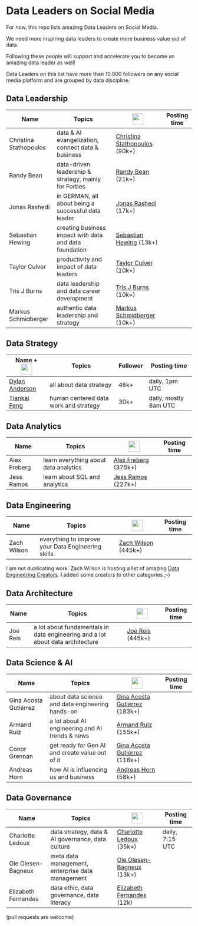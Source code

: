 # Data Leaders on Social Media

For now, this repo lists amazing Data Leaders on Social Media.

We need more inspiring data leaders to create more business value out of data.

Following these people will support and accelerate you to become an amazing data leader as well!

Data Leaders on this list have more than 10.000 followers on any social media platform and are grouped by data discipline.

## Data Leadership

| Name                | Topics                   | <img src="https://upload.wikimedia.org/wikipedia/commons/c/ca/LinkedIn_logo_initials.png" width="30" height="30"/> | Posting time |
|---------------------------|----------------------------------------------------------|---------------------------------------------------|----|
| Christina Stathopoulos    | data & AI evangelization, connect data & business        | [Christina Stathopoulos](https://www.linkedin.com/in/christinastathopoulos) (90k+)     | |
| Randy Bean                | data-driven leadership & strategy, mainly for Forbes     | [Randy Bean](https://www.linkedin.com/in/randybeannvp/) (21k+)                         | |
| Jonas Rashedi             | in GERMAN, all about being a successful data leader     | [Jonas Rashedi](https://www.linkedin.com/in/jonasrashedi/) (17k+)                       | |
| Sebastian Hewing          | creating business impact with data and data foundation   | [Sebastian Hewing](https://www.linkedin.com/in/sebastianhewing/) (13k+)                | |
| Taylor Culver             | productivity and impact of data leaders                  | [Taylor Culver](https://www.linkedin.com/in/taylorculver/) (10k+)                      | |
| Tris J Burns              | data leadership and data career development               | [Tris J Burns](https://www.linkedin.com/in/tristanjburns/) (10k+)                     | |
| Markus Schmidberger       | authentic data leadership and strategy                   | [Markus Schmidberger](https://www.linkedin.com/in/schmidberger/) (10k+)                | |

## Data Strategy

| Name + <img src="https://upload.wikimedia.org/wikipedia/commons/c/ca/LinkedIn_logo_initials.png" width="30" height="30"/>      | Topics         | Follower  | Posting time |
|------------------------------------------------------------------|----------------------------------------|------|------------------------|
| [Dylan Anderson](https://www.linkedin.com/in/dylansjanderson/)   | all about data strategy                | 46k+ | daily, 1pm UTC         |
| [Tiankai Feng](https://www.linkedin.com/in/tiankaifeng/)         | human centered data work and strategy  | 30k+ | daily, mostly 8am UTC  |

## Data Analytics

| Name        | Topics         | <img src="https://upload.wikimedia.org/wikipedia/commons/c/ca/LinkedIn_logo_initials.png" width="30" height="30"/> | Posting time |
|--------------|----------------------------------------------------|------------------------------------------------------------------------------------------------|----|
| Alex Freberg | learn everything about data analytics              | [Alex Freberg](https://www.linkedin.com/in/alex-freberg/) (375k+)                              | |
| Jess Ramos | learn about SQL and analytics                        | [Jess Ramos](https://www.linkedin.com/in/jessramosmsba/) (227k+)                               | |

## Data Engineering

| Name        | Topics         | <img src="https://upload.wikimedia.org/wikipedia/commons/c/ca/LinkedIn_logo_initials.png" width="30" height="30"/> | Posting time |
|-------------|----------------------------------------------------|------------------------------------------------------------------------------------------------|----|
| Zach Wilson | everything to improve your Data Engineering skills | [Zach Wilson](https://www.linkedin.com/in/eczachly) (445k+)                                    | |

I am not duplicating work. Zach Wilson is hosting a list of amazing [Data Engineering Creators](https://github.com/DataExpert-io/data-engineer-handbook?tab=readme-ov-file#social-media-accounts). I added some creators to other categories ;-)

## Data Architecture

| Name        | Topics         | <img src="https://upload.wikimedia.org/wikipedia/commons/c/ca/LinkedIn_logo_initials.png" width="30" height="30"/> | Posting time |
|-------------|--------------------------------------------------------------------------------|-----------------------------------------------------------------|----|
| Joe Reis    | a lot about fundamentals in data engineering and a lot about data architecture | [Joe Reis](https://www.linkedin.com/in/josephreis/) (445k+)     | |

## Data Science & AI

| Name        | Topics         | <img src="https://upload.wikimedia.org/wikipedia/commons/c/ca/LinkedIn_logo_initials.png" width="30" height="30"/> | Posting time |
|-----------------------|------------------------------------------------------|------------------------------------------------------------------------------------------------|----|
| Gina Acosta Gutiérrez | about data science and data engineering hands-on     | [Gina Acosta Gutiérrez](https://www.linkedin.com/in/ginacostag/) (183k+)                       | |
| Armand Ruiz           | a lot about AI engineering and AI trends & news      | [Armand Ruiz](https://www.linkedin.com/in/armand-ruiz/) (155k+)                                | |
| Conor Grennan         | get ready for Gen AI and create value out of it      | [Gina Acosta Gutiérrez](https://www.linkedin.com/in/conorgrennan/) (116k+)                     | |
| Andreas Horn          | how AI is influencing us and business                | [Andreas Horn](https://www.linkedin.com/in/andreashorn1/) (58k+)                               | |

## Data Governance

| Name        | Topics         | <img src="https://upload.wikimedia.org/wikipedia/commons/c/ca/LinkedIn_logo_initials.png" width="30" height="30"/> | Posting time |
|---------------------|------------------------------------------------------|------------------------------------------------------------------------------------------------|----|
| Charlotte Ledoux    | data strategy, data & AI governance, data culture    | [Charlotte Ledoux](https://www.linkedin.com/in/charlotteledoux/) (35k+)             | daily, 7:15 UTC |
| Ole Olesen-Bagneux  | meta data management, enterprise data management     | [Ole Olesen-Bagneux](https://www.linkedin.com/in/ole-olesen-bagneux/) (13k+)        | |
| Elizabeth Fernandes | data ethic, data governance, data literacy           | [Elizabeth Fernandes](https://www.linkedin.com/in/elizabeth-fernandes-data/) (12k)  | |

(pull requests are welcome)
